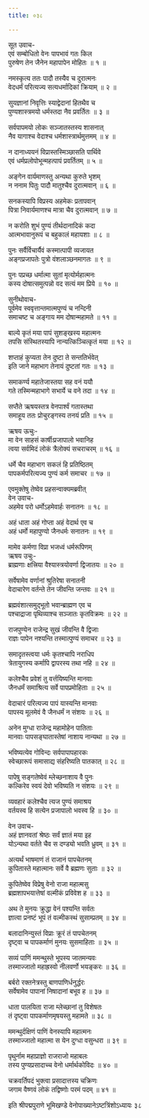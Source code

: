 ```yaml
---
title: ०३८

---
```

सूत उवाच-  
एवं सम्बोधितो वेनः पापभावं गतः किल  
पुरुषेण तेन जैनेन महापापेन मोहितः ॥ १ ॥


नमस्कृत्य ततः पादौ तस्यैव च दुरात्मनः  
वेदधर्मं परित्यज्य सत्यधर्मादिकां क्रियाम् ॥ २ ॥


सुयज्ञानां निवृत्तिः स्याद्वेदानां हितथैव च  
पुण्यशास्त्रमयो धर्मस्तदा नैव प्रवर्तितः ॥ ३ ॥


सर्वपापमयो लोकः सञ्जातस्तस्य शासनात्  
नैव यागाश्च वेदाश्च धर्मशास्त्रार्थमुत्तमम् ॥ ४ ॥


न दानाध्ययनं विप्रास्तस्मिञ्छासति पार्थिवे  
एवं धर्मप्रलोपोभून्महत्पापं प्रवर्तितम् ॥ ५ ॥


अङ्गेन वार्यमाणस्तु अन्यथा कुरुते भृशम्  
न ननाम पितुः पादौ मातुश्चैव दुरात्मवान् ॥ ६ ॥


सनकस्यापि विप्रस्य अहमेकः प्रतापवान्  
पित्रा निवार्यमाणश्च मात्रा चैव दुरात्मवान् ॥ ७ ॥


न करोति शुभं पुण्यं तीर्थदानादिकं कदा  
आत्मभावानुरूपं च बहुकालं महायशाः ॥ ८ ॥


पुनः सर्वैर्विचार्यैवं कस्मात्पापी व्यजायत  
अङ्गप्रजापतेः पुत्रो वंशलाञ्छनमागतः ॥ ९ ॥


पुनः पप्रच्छ धर्मात्मा सुतां मृत्योर्महात्मनः  
कस्य दोषात्समुत्पन्नो वद सत्यं मम प्रिये ॥ १० ॥


सुनीथोवाच-  
पूर्वमेव स्ववृत्तान्तमात्मपुण्यं च नन्दिनी  
समाचष्ट च अङ्गाय मम दोषान्महामते ॥ ११ ॥


बाल्ये कृतं मया पापं सुशङ्खस्य महात्मनः  
तपसि संस्थितस्यापि नान्यत्किञ्चित्कृतं मया ॥ १२ ॥


शप्ताहं कुप्यता तेन दुष्टा ते सन्ततिर्भवेत्  
इति जाने महाभाग तेनायं दुष्टतां गतः ॥ १३ ॥


समाकर्ण्य महातेजास्तया सह वनं ययौ  
गते तस्मिन्महाभागे सभार्ये च वने तदा ॥ १४ ॥


सप्तैते ऋषयस्तत्र वेनपार्श्वं गतास्तथा  
समाहूय ततः प्रोचुरङ्गस्य तनयं प्रति ॥ १५ ॥


ऋषय ऊचुः-  
मा वेन साहसं कार्षीःप्रजापालो भवानिह  
त्वया सर्वमिदं लोकं त्रैलोक्यं सचराचरम् ॥ १६ ॥


धर्मे चैव महाभाग सकलं हि प्रतिष्ठितम्  
पापकर्मपरित्यज्य पुण्यं कर्म समाचर ॥ १७ ॥


एवमुक्तेषु तेष्वेव प्रहसन्वाक्यमब्रवीत्  
वेन उवाच-  
अहमेव परो धर्मोऽहमेवार्हः सनातनः ॥ १८ ॥


अहं धाता अहं गोप्ता अहं वेदार्थ एव च  
अहं धर्मो महापुण्यो जैनधर्मः सनातनः ॥ १९ ॥


मामेव कर्मणा विप्रा भजध्वं धर्मरूपिणम्  
ऋषय उचुः-  
ब्राह्मणाः क्षत्त्रिया वैश्यास्त्रयोवर्णा द्विजातयः ॥ २० ॥


सर्वेषामेव वर्णानां श्रुतिरेषा सनातनी  
वेदाचारेण वर्तन्ते तेन जीवन्ति जन्तवः ॥ २१ ॥


ब्रह्मवंशात्समुद्भूतो भवान्ब्राह्मण एव च  
पश्चाद्राजा पृथिव्याश्च सञ्जातः कृतविक्रमः ॥ २२ ॥


राजपुण्येन राजेन्द्र सुखं जीवन्ति वै द्विजाः  
राज्ञः पापेन नश्यन्ति तस्मात्पुण्यं समाचर ॥ २३ ॥


समादृतस्त्वया धर्मः कृतश्चापि नराधिप  
त्रेतायुगस्य कर्मापि द्वापरस्य तथा नहि ॥ २४ ॥


कलेश्चैव प्रवेशं तु वर्त्तयिष्यन्ति मानवाः  
जैनधर्मं समाश्रित्य सर्वे पापप्रमोहिताः ॥ २५ ॥


वेदाचारं परित्यज्य पापं यास्यन्ति मानवाः  
पापस्य मूलमेवं वै जैनधर्मं न संशयः ॥ २६ ॥


अनेन मुग्धा राजेन्द्र महामोहेन पातिताः  
मानवाः पापसङ्घातास्तेषां नाशाय नान्यथा ॥ २७ ॥


भविष्यत्येव गोविन्दः सर्वपापापहारकः  
स्वेच्छारूपं समासाद्य संहरिष्यति पातकात् ॥ २८ ॥


पापेषु सङ्गतेष्वेवं म्लेच्छनाशाय वै पुनः  
कल्किरेव स्वयं देवो भविष्यति न संशयः ॥ २९ ॥


व्यवहारं कलेश्चैव त्यज पुण्यं समाश्रय  
वर्तयस्व हि सत्येन प्रजापालो भवस्व हि ॥ ३० ॥


वेन उवाच-  
अहं ज्ञानवतां श्रेष्ठः सर्वं ज्ञातं मया इह  
योऽन्यथा वर्तते चैव स दण्ड्यो भवति ध्रुवम् ॥ ३१ ॥


अत्यर्थं भाषमाणं तं राजानं पापचेतनम्  
कुपितास्ते महात्मानः सर्वे वै ब्रह्मणः सुताः ॥ ३२ ॥


कुपितेष्वेव विप्रेषु वेनो राजा महात्मसु  
ब्रह्मशापभयात्तेषां वल्मीकं प्रविवेश ह ॥ ३३ ॥


अथ ते मुनयः क्रुद्धा वेनं पश्यन्ति सर्वतः  
ज्ञात्वा प्रनष्टं भूपं तं वल्मीकस्थं सुसाम्प्रतम् ॥ ३४ ॥


बलादानिन्युस्तं विप्राः क्रूरं तं पापचेतनम्  
दृष्ट्वा च पापकर्माणं मुनयः सुसमाहिताः ॥ ३५ ॥


सव्यं पाणिं ममन्थुस्ते भूपस्य जातमन्यवः  
तस्माज्जातो महाह्रस्वो नीलवर्णो भयङ्करः ॥ ३६ ॥


बर्बरो रक्तनेत्रस्तु बाणपाणिर्धनुर्द्धरः  
सर्वेषामेव पापानां निषादानां बभूव ह ॥ ३७ ॥


धाता पालयिता राजा म्लेच्छानां तु विशेषतः  
तं दृष्ट्वा पापकर्माणमृषयस्तु महामते ॥ ३८ ॥


ममन्थुर्दक्षिणं पाणिं वेनस्यापि महात्मनः  
तस्माज्जातो महात्मा स येन दुग्धा वसुन्धरा ॥ ३९ ॥


पृथुर्नाम महाप्राज्ञो राजराजो महाबलः  
तस्य पुण्यप्रसादाच्च वेनो धर्मार्थकोविदः ॥ ४० ॥


चक्रवर्तिपदं भुक्त्वा प्रसादात्तस्य चक्रिणः  
जगाम वैष्णवं लोकं तद्विष्णोः परमं पदम् ॥ ४१ ॥


इति श्रीपद्मपुराणे भूमिखण्डे वेनोपाख्यानेऽष्टत्रिंशोऽध्यायः ३८